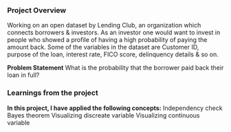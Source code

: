 ### Project Overview

 Working on an open dataset by Lending Club, an organization which connects borrowers & investors. As an investor one would want to invest in people who showed a profile of having a high probability of paying the amount back. Some of the variables in the dataset are Customer ID, purpose of the loan, interest rate, FICO score, delinquency details & so on.

**Problem Statement**
What is the probability that the borrower paid back their loan in full?


### Learnings from the project

 **In this project, I have applied the following concepts:**
Independency check
Bayes theorem
Visualizing discreate variable
Visualizing continuous variable


